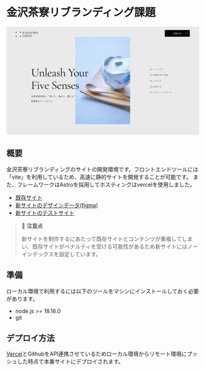 # 金沢茶寮リブランディング課題

![screenshot](https://github.com/masakitami/kanazawa-saryo/blob/main/public/images/ogp.png)

## 概要
金沢茶寮リブランディングのサイトの開発環境です。フロントエンドツールには「vite」を利用しているため、高速に静的サイトを開発することが可能です。
また、フレームワークはAstroを採用してホスティングはvercelを使用しました。

- [既存サイト](https://www.kanazawasaryo.jp/)
- [新サイトのデザインデータ(figma)](https://x.gd/bUZGC)
- [新サイトのテストサイト](https://kanazawa-saryo.vercel.app/)

> 🚨 **注意点**
>
> 新サイトを制作するにあたって既存サイトとコンテンツが重複してしまい、既存サイトがペナルティを受ける可能性があるため新サイトにはノーインデックスを設定しています。

## 準備
ローカル環境で利用するには以下のツールをマシンにインストールしておく必要があります。
- node.js >= 18.16.0
- git

## デプロイ方法
[Vercel](https://vercel.com/)とGithubをAPI連携させているためローカル環境からリモート環境にプッシュした時点で本番サイトにデプロイされます。